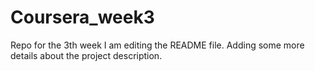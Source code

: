 # Coursera_week3
Repo for the 3th week
I am editing the README file. Adding some more details about the project description. 

